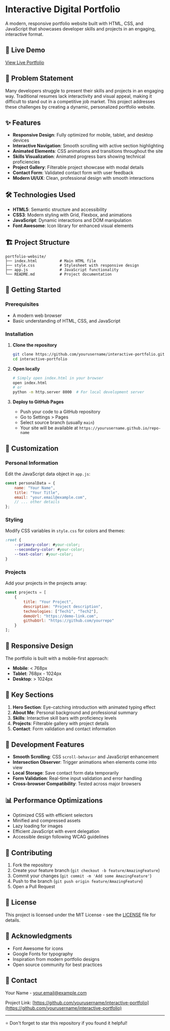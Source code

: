 # Interactive Digital Portfolio

A modern, responsive portfolio website built with HTML, CSS, and JavaScript that showcases developer skills and projects in an engaging, interactive format.

## 🌟 Live Demo

[View Live Portfolio](https://ppl-ai-code-interpreter-files.s3.amazonaws.com/web/direct-files/33ff0ff772b3c6bde7e5881a3089280d/b976fd6c-5f81-405e-ad56-686c4b18417c/index.html)

## 🎯 Problem Statement

Many developers struggle to present their skills and projects in an engaging way. Traditional resumes lack interactivity and visual appeal, making it difficult to stand out in a competitive job market. This project addresses these challenges by creating a dynamic, personalized portfolio website.

## ✨ Features

- **Responsive Design**: Fully optimized for mobile, tablet, and desktop devices
- **Interactive Navigation**: Smooth scrolling with active section highlighting
- **Animated Elements**: CSS animations and transitions throughout the site
- **Skills Visualization**: Animated progress bars showing technical proficiencies
- **Project Gallery**: Filterable project showcase with modal details
- **Contact Form**: Validated contact form with user feedback
- **Modern UI/UX**: Clean, professional design with smooth interactions

## 🛠️ Technologies Used

- **HTML5**: Semantic structure and accessibility
- **CSS3**: Modern styling with Grid, Flexbox, and animations
- **JavaScript**: Dynamic interactions and DOM manipulation
- **Font Awesome**: Icon library for enhanced visual elements

## 🏗️ Project Structure

```
portfolio-website/
├── index.html          # Main HTML file
├── style.css           # Stylesheet with responsive design
├── app.js              # JavaScript functionality
└── README.md           # Project documentation
```

## 🚀 Getting Started

### Prerequisites
- A modern web browser
- Basic understanding of HTML, CSS, and JavaScript

### Installation

1. **Clone the repository**
   ```bash
   git clone https://github.com/yourusername/interactive-portfolio.git
   cd interactive-portfolio
   ```

2. **Open locally**
   ```bash
   # Simply open index.html in your browser
   open index.html
   # or
   python -m http.server 8000  # For local development server
   ```

3. **Deploy to GitHub Pages**
   - Push your code to a GitHub repository
   - Go to Settings > Pages
   - Select source branch (usually `main`)
   - Your site will be available at `https://yourusername.github.io/repo-name`

## 🎨 Customization

### Personal Information
Edit the JavaScript data object in `app.js`:
```javascript
const personalData = {
    name: "Your Name",
    title: "Your Title",
    email: "your.email@example.com",
    // ... other details
};
```

### Styling
Modify CSS variables in `style.css` for colors and themes:
```css
:root {
    --primary-color: #your-color;
    --secondary-color: #your-color;
    --text-color: #your-color;
}
```

### Projects
Add your projects in the projects array:
```javascript
const projects = [
    {
        title: "Your Project",
        description: "Project description",
        technologies: ["Tech1", "Tech2"],
        demoUrl: "https://demo-link.com",
        githubUrl: "https://github.com/yourrepo"
    }
];
```

## 📱 Responsive Design

The portfolio is built with a mobile-first approach:
- **Mobile**: < 768px
- **Tablet**: 768px - 1024px  
- **Desktop**: > 1024px

## 🎯 Key Sections

1. **Hero Section**: Eye-catching introduction with animated typing effect
2. **About Me**: Personal background and professional summary
3. **Skills**: Interactive skill bars with proficiency levels
4. **Projects**: Filterable gallery with project details
5. **Contact**: Form validation and contact information

## 🔧 Development Features

- **Smooth Scrolling**: CSS `scroll-behavior` and JavaScript enhancement
- **Intersection Observer**: Trigger animations when elements come into view
- **Local Storage**: Save contact form data temporarily
- **Form Validation**: Real-time input validation and error handling
- **Cross-browser Compatibility**: Tested across major browsers

## 📊 Performance Optimizations

- Optimized CSS with efficient selectors
- Minified and compressed assets
- Lazy loading for images
- Efficient JavaScript with event delegation
- Accessible design following WCAG guidelines

## 🤝 Contributing

1. Fork the repository
2. Create your feature branch (`git checkout -b feature/AmazingFeature`)
3. Commit your changes (`git commit -m 'Add some AmazingFeature'`)
4. Push to the branch (`git push origin feature/AmazingFeature`)
5. Open a Pull Request

## 📄 License

This project is licensed under the MIT License - see the [LICENSE](LICENSE) file for details.

## 🙏 Acknowledgments

- Font Awesome for icons
- Google Fonts for typography
- Inspiration from modern portfolio designs
- Open source community for best practices

## 📧 Contact

Your Name - your.email@example.com

Project Link: [https://github.com/yourusername/interactive-portfolio](https://github.com/yourusername/interactive-portfolio)

---

⭐ Don't forget to star this repository if you found it helpful!
